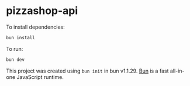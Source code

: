 # pizzashop-api

To install dependencies:

```bash
bun install
```

To run:

```bash
bun dev
```

This project was created using `bun init` in bun v1.1.29. [Bun](https://bun.sh) is a fast all-in-one JavaScript runtime.
